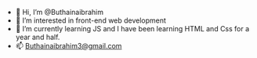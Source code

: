 - 👋 Hi, I’m @Buthainaibrahim
- 👀 I’m interested in front-end web development
- 🌱 I’m currently learning JS and I have been learning HTML and Css for a year and half. 
- 📫 Buthainaibrahim3@gmail.com

<!---
Buthainaibrahim/Buthainaibrahim is a ✨ special ✨ repository because its `README.md` (this file) appears on your GitHub profile.
You can click the Preview link to take a look at your changes.
--->
